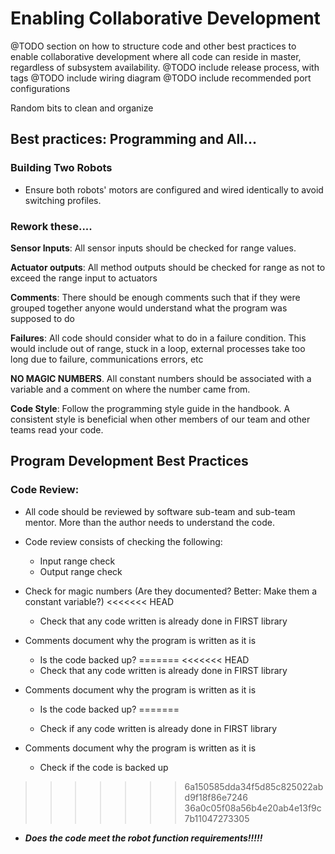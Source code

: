 # Enabling Collaborative Development

@TODO section on how to structure code and other best practices
to enable collaborative development where all code can reside in
master, regardless of subsystem availability.
@TODO include release process, with tags
@TODO include wiring diagram
@TODO include recommended port configurations

Random bits to clean and organize

## Best practices: Programming and All...

### Building Two Robots
- Ensure both robots' motors are configured and wired identically
  to avoid switching profiles.

### Rework these....

**Sensor Inputs**: All sensor inputs should be checked for range values.

**Actuator outputs**: All method outputs should be checked for range as
not to exceed the range input to actuators

**Comments**: There should be enough comments such that if they were grouped
together anyone would understand what the program was supposed to do

**Failures**: All code should consider what to do in a failure condition.
This would include out of range, stuck in a loop, external processes take
too long due to failure, communications errors, etc

**NO MAGIC NUMBERS**. All constant numbers should be associated with a variable
and a comment on where the number came from.

**Code Style**: Follow the programming style guide in the handbook. A consistent
style is beneficial when other members of our team and other teams read your code.

## Program Development Best Practices

### Code Review:
- All code should be reviewed by software sub-team and sub-team mentor.
  More than the author needs to understand the code.
- Code review consists of checking the following:
    - Input range check
    - Output range check
- Check for magic numbers (Are they documented? Better: Make them a constant variable?)
<<<<<<< HEAD
    - Check that any code written is already done in FIRST library
- Comments document why the program is written as it is
    - Is the code backed up?
=======
<<<<<<< HEAD
    - Check that any code written is already done in FIRST library
- Comments document why the program is written as it is
    - Is the code backed up?
=======

    - Check if any code written is already done in FIRST library

- Comments document why the program is written as it is

    - Check if the code is backed up

>>>>>>> 6a150585dda34f5d85c825022abd9f18f86e7246
>>>>>>> 36a0c05f08a56b4e20ab4e13f9c7b11047273305
- ***Does the code meet the robot function requirements!!!!!***
